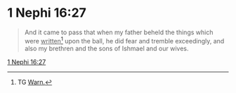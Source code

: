 # 1 Nephi 16:27

> And it came to pass that when my father beheld the things which were <u>written</u>[^a] upon the ball, he did fear and tremble exceedingly, and also my brethren and the sons of Ishmael and our wives.

[1 Nephi 16:27](https://www.churchofjesuschrist.org/study/scriptures/bofm/1-ne/16?lang=eng&id=p27#p27)


[^a]: TG [Warn.](https://www.churchofjesuschrist.org/study/scriptures/tg/warn?lang=eng)
